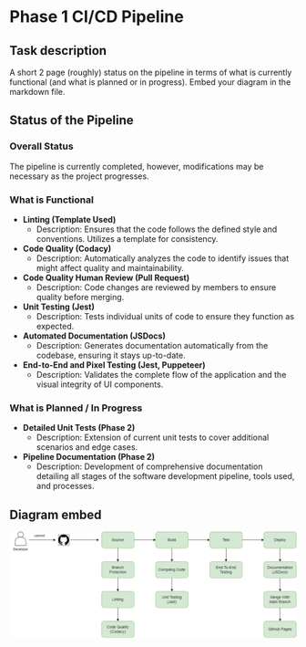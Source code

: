 # Phase 1 CI/CD Pipeline

## Task description
A short 2 page (roughly) status on the pipeline in terms of what is currently functional (and what is planned or in progress). Embed your diagram in the markdown file.

## Status of the Pipeline
### Overall Status
The pipeline is currently completed, however, modifications may be necessary as the project progresses.

### What is Functional
- **Linting (Template Used)**
  - Description: Ensures that the code follows the defined style and conventions. Utilizes a template for consistency.
- **Code Quality (Codacy)**
  - Description: Automatically analyzes the code to identify issues that might affect quality and maintainability.
- **Code Quality Human Review (Pull Request)**
  - Description: Code changes are reviewed by members to ensure quality before merging.
- **Unit Testing (Jest)**
  - Description: Tests individual units of code to ensure they function as expected.
- **Automated Documentation (JSDocs)**
  - Description: Generates documentation automatically from the codebase, ensuring it stays up-to-date.
- **End-to-End and Pixel Testing (Jest, Puppeteer)**
  - Description: Validates the complete flow of the application and the visual integrity of UI components.

### What is Planned / In Progress
- **Detailed Unit Tests (Phase 2)**
  - Description: Extension of current unit tests to cover additional scenarios and edge cases.
- **Pipeline Documentation (Phase 2)**
  - Description: Development of comprehensive documentation detailing all stages of the software development pipeline, tools used, and processes.



## Diagram embed
![diagram](phase1.drawio.png)
